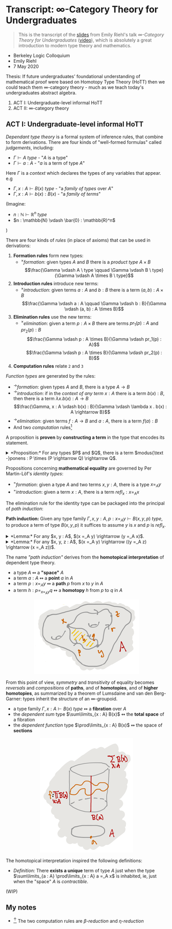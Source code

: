 # Transcript: $\infty$-Category Theory for Undergraduates

> This is the transcript of the [slides] from Emily Riehl's talk
> *$\infty$-Category Theory for Undergraduates* ([video]), which is absolutely a
> great introduction to modern type theory and mathematics.

[slides]: http://www.math.jhu.edu/~eriehl/berkeley-logic.pdf
[video]: http://www.math.jhu.edu/~eriehl/berkeley-logic.mp4


* Berkeley Logic Colloquium
* Emily Riehl
* 7 May 2020

Thesis: If future undergraduates' foundational understanding of mathematical
proof were based on Homotopy Type Theory (HoTT) then we could teach them
$\infty$-category theory - much as we teach today's undergraduates abstract
algebra.

1. ACT I: Undergraduate-level informal HoTT
1. ACT II: $\infty$-category theory

## ACT I: Undergraduate-level informal HoTT

*Dependant type theory* is a formal system of inference rules, that combine to
form derivations.  There are four kinds of "well-formed formulas" called
*judgements*, including:

* $\Gamma \vdash A \  type$ - "$A$ is a type"
* $\Gamma \vdash a : A$ - "$a$ is a term of type $A$"

Here $\Gamma$ is a *context* which declares the types of any variables that
appear. e.g

* $\Gamma, x : A \vdash B(x) \  type$ - "a *family of types* over $A$"
* $\Gamma, x : A \vdash b(x) : B(x)$ - "a *family of terms*"

(Imagine:

* $n : \mathbb{N} \vdash \mathbb{R}^n \  type$
* $n : \mathbb{N} \vdash \bar{0} : \mathbb{R}^n$

)

There are four kinds of *rules* (in place of axioms) that can be used in
derivations:

1. **Formation rules** form new types:
    * $^\times$*formation*: given types $A$ and $B$ there is a *product type*
    $A \times B$
    $$\frac{\Gamma \vdash A \  type \qquad \Gamma \vdash B \  type}{\Gamma \vdash A \times B \  type}$$
1. **Introduction rules** introduce new terms:
    * $^\times$*introduction*: given terms $a : A$ and $b : B$ there is a term
    $(a, b) : A \times B$
    $$\frac{\Gamma \vdash a : A \qquad \Gamma \vdash b : B}{\Gamma \vdash (a, b) : A \times B}$$
1. **Elimination rules** use the new terms:
    * $^\times$*elimination*: given a term $p : A \times B$ there are terms
    $pr_1(p) : A$ and $pr_2(p) : B$
    $$\frac{\Gamma \vdash p : A \times B}{\Gamma \vdash pr_1(p) : A}$$
    $$\frac{\Gamma \vdash p : A \times B}{\Gamma \vdash pr_2(p) : B}$$
1. **Computation rules** relate `2` and `3`

*Function types* are generated by the rules:

* $^\rightarrow$*formation*: given types $A$ and $B$, there is a type
$A \rightarrow B$
* $^\rightarrow$*introduction*: if in the *context of any term* $x : A$
there is a term $b(x) : B$, then there is a term
$\lambda x . b(x) : A \rightarrow B$
$$\frac{\Gamma, x : A \vdash b(x) : B}{\Gamma \vdash \lambda x . b(x) : A \rightarrow B}$$
* $^\rightarrow$*elimination*: given terms $f : A \rightarrow B$ and
$a : A$, there is a term $f(a) : B$
* And two *computation* rules[<sup>1</sup>](#footnote-1)
<a id="footnote-ref-1"></a>

A proposition is **proven** by **constructing a term** in the type that encodes
its statement.

<details>
<summary>
*Proposition:* For any types $P$ and $Q$, there is a term
$modus{\text -}ponens : P \times (P \rightarrow Q) \rightarrow Q$.
</summary>
<p>
*Proof:* By $^\rightarrow$*introduction* we must explain how to use a term
$x : P \times (P \rightarrow Q)$ to prove a term of type $Q$.  By
$^\times$*elimination* from $x$ we get terms $pr_1(x) : P$ and
$pr_2(x) : P \rightarrow Q$.  By $^\rightarrow$*elimination* then
$(pr_2(x))(pr_1(x)) : Q$. Ie,
$modus{\text -}ponens :\equiv \lambda x . (pr_2(x))(pr_1(x))$. $\square$
</p>
</details>

Propositions concerning **mathematical equality** are governed by
Per Martin-Löf's *identity types*:

* $^=$*formation*: given a type $A$ and two terms $x, y : A$, there is a type
$x =_A y$
* $^=$*introduction*: given a term $x : A$, there is a term $refl_x : x =_A x$

The elimination rule for the identity type can be packaged into the principal of
*path induction*:

**Path induction:** Given any type family
$\Gamma, x, y : A, p : x =_A y \vdash B(x, y, p) \  type$, to produce a term of
type $B(x, y, p)$ it suffices to assume $y$ is $x$ and $p$ is $refl_x$.

<details>
<summary>
*Lemma:* For any $x, y : A$, $(x =_A y) \rightarrow (y =_A x)$.
</summary>
<p>
*Proof:* By $^\rightarrow$*introduction*, we may assume $p : x =_A y$, and
must produce a term of type $y =_A x$.  By *path induction*, to inhabit the type
family $B(x, y, p) :\equiv y =_A x$, it suffices to assume $y$ is $x$ and $p$ is
$refl_x$, in which case by $^=$*introduction* we have $relf_x : x =_A x$.
$\square$
</p>
</details>

<details>
<summary>
*Lemma:* For any $x, y, z : A$,
$(x =_A y) \rightarrow ((y =_A z) \rightarrow (x =_A z))$.
</summary>
<p>
*Proof:* By $^\rightarrow$*introduction*, we may assume $p : x =_A y$ and
$q : y =_A z$ and seek to inhabit $x =_A z$.  By *path induction* on $p$ and
then on $q$, we may assume $y$ and $z$ are $x$ and $p$ and $q$ are $refl_x$ in
which case by $^=$*introduction* we have $refl_x : x =_A x$. $\square$
</p>
</details>

The name *"path induction"* derives from the **homotopical interpretation** of
dependent type theory.

* a type $A$ $\leftrightsquigarrow$ a **"space"** $A$
* a term $a : A$ $\leftrightsquigarrow$ a **point** $a$ in $A$
* a term $p : x =_A y$ $\leftrightsquigarrow$ a **path** $p$ from $x$ to $y$ in
$A$
* a term $h : p =_{x =_A y} q$ $\leftrightsquigarrow$ a **homotopy** $h$ from
$p$ to $q$ in $A$

<p align="center">
<img alt="homotopy" src="homotopy.png">
</p>

From this point of view, *symmetry* and *transitivity* of equality becomes
*reversals* and *compositions* of **paths**, and of **homotopies**, and of
**higher homotopies**, as summarized by a theorem of Lumsdaine and van den
Berg-Garner: types inherit the structure of an $\infty$-groupoid.

* a type family $\Gamma, x : A \vdash B(x) \  type$ $\leftrightsquigarrow$ a
**fibration** over $A$
* the *dependent sum* type $\sum\limits_{x : A} B(x)$ $\leftrightsquigarrow$ the
**total space** of a fibration
* the *dependent function* type $\prod\limits_{x : A} B(x)$
$\leftrightsquigarrow$ the space of **sections**

<p align="center">
<img alt="fibration" src="fibration.png">
</p>

The homotopical interpretation inspired the following definitions:

* *Definition:* There **exists a unique** term of type $A$ just when the type
$\sum\limits_{a : A} \prod\limits_{x : A} a =_A x$ is inhabited, ie, just when
the "space" $A$ is *contractible*.

(WIP)

## My notes

* <a id="footnote-1"></a> [<sup>↑</sup>](#footnote-ref-1) The two computation rules are $\beta$*-reduction* and
$\eta$*-reduction*
